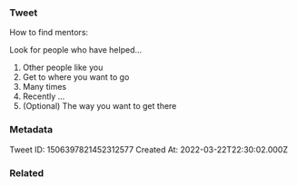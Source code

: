 ### Tweet
How to find mentors:

Look for people who have helped…
1) Other people like you 
2) Get to where you want to go
3) Many times
4) Recently
…
5) (Optional) The way you want to get there

### Metadata
Tweet ID: 1506397821452312577
Created At: 2022-03-22T22:30:02.000Z

### Related

